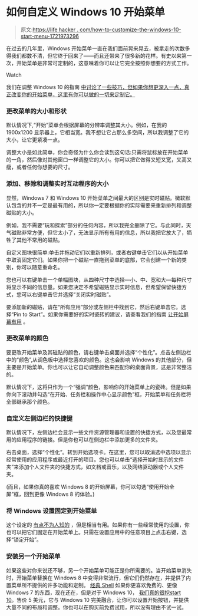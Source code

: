 # 如何自定义 Windows 10 开始菜单

> 原文:[https://life hacker . com/how-to-customize-the-windows-10-start-menu-1721973296](https://lifehacker.com/how-to-customize-the-windows-10-start-menu-1721973296)

在过去的几年里，Windows 开始菜单一直在我们面前晃来晃去，被拿走的次数多得我们都数不清，但它终于回来了——而且还带来了很多新的花样。有史以来第一次，开始菜单是非常可定制的，这意味着你可以让它完全按照你想要的方式工作。

Watch

我们在调整 Windows 10 的指南 [中讨论了一些技巧，但如果你想更深入一点，真正改变你的开始菜单，这里有你可以做的一切来定制它。](https://lifehacker.com/how-to-tweak-windows-10-and-fix-its-minor-annoyances-1720989970)

### 更改菜单的大小和形状

默认情况下,“开始”菜单会根据屏幕的分辨率调整其大小。例如，在我的 1900x1200 显示器上，它相当宽。我不想让它占那么多空间，所以我调整了它的大小，让它更紧凑一点。

调整大小是如此简单，你会奇怪为什么你会读到这句话:只需将鼠标放在开始菜单的一角，然后像对其他窗口一样调整它的大小。你可以把它做得又短又宽，又高又瘦，或者任何你想要的尺寸。

### 添加、移除和调整实时互动程序的大小

显然，Windows 7 和 Windows 10 开始菜单之间最大的区别是实时磁贴。微软默认包含的并不一定是最有用的，所以你一定要根据你的实际需要来重新排列和调整磁贴的大小。

例如，我不需要“玩和探索”部分的任何内容，所以我完全删除了它。与此同时，天气磁贴非常方便，但它太小了，无法显示所有有用的信息，所以我把它放大了，牺牲了其他不常用的磁贴。

自定义图块很简单:单击并拖动它们以重新排列，或者右键单击它们以从开始菜单中取消固定它们。如果你把一个磁贴一直拖到菜单的底部，它会创建一个新的类别，你可以随意重命名。

您也可以右键单击一个单幅图块，从四种尺寸中选择—小、中、宽和大—每种尺寸将显示不同的信息量。如果您决定不希望磁贴显示实时信息，但希望保留快捷方式，您可以右键单击它并选择“关闭实时磁贴”。

要添加新的磁贴，请在“所有应用”部分或左侧栏中找到它，然后右键单击它。选择“Pin to Start”。如果你需要好的实时瓷砖的建议，请查看我们的指南 [让开始屏幕有用](http://lifehacker.com/how-to-make-windows-8s-start-screen-actually-useful-1593655320#_ga=1.110842246.2077799721.1438185154) 。

### 更改菜单的颜色

要更改开始菜单及其磁贴的颜色，请右键单击桌面并选择“个性化”。点击左侧边栏中的“颜色”,从调色板中选择您喜欢的颜色。这也会影响 Windows 的其他部分，但主要是开始菜单。你也可以让它自动调整颜色来匹配你的桌面背景，这是非常整洁的。

默认情况下，这将只作为一个“强调”颜色，影响你的开始菜单上的瓷砖。但是如果你向下滚动并勾选“在开始、任务栏和操作中心显示颜色”框，开始菜单和任务栏将全部继承那个颜色。

### 自定义左侧边栏的快捷键

默认情况下，左侧边栏会显示一些文件资源管理器和设置的快捷方式，以及您最常用的应用程序的链接。但是你也可以在侧边栏中添加更多的文件夹。

右击桌面，选择“个性化”。转到开始选项卡。在这里，您可以取消选中选项以显示经常使用的应用程序或最近打开的项目。您也可以单击“选择开始时显示的文件夹”来添加个人文件夹的快捷方式，如文档或音乐，以及网络驱动器或个人文件夹。

(而且，如果你真的喜欢 Windows 8 的开始屏幕，你可以勾选“使用开始全屏”框，回到更像 Windows 8 的体验。)

### 将 Windows 设置固定到开始菜单

这个设定的 [有点不为人知的](https://lifehacker.com/the-best-windows-10-features-you-probably-haven-t-heard-1721054092) ，但是相当有用。如果你有一些经常使用的设置，你也可以把它们固定在开始菜单上。只需在设置应用中的任意项目上点击右键，选择“锁定开始”。

### 安装另一个开始菜单

如果这些对你来说还不够，另一个开始菜单可能正是你所需要的。当开始菜单消失时，开始菜单替换在 Windows 8 中变得非常流行，但它们仍然存在，并提供了内置菜单所不提供的许多功能和定制。 [经典 Shell](http://www.classicshell.net/) 如果你更喜欢免费的、更像 Windows 7 的东西，现在还在，但是对于 Windows 10， [我们真的很挖](https://lifehacker.com/start10-brings-the-classic-start-menu-back-to-windows-1-1720920575)[start 10](https://www.stardock.com/products/start10/)。售价 5 美元，它与 Windows 10 完美融合，让你可以设置开始按钮，并提供大量不同的布局和调整。你也可以在购买前免费试用，所以没有理由不试一试。